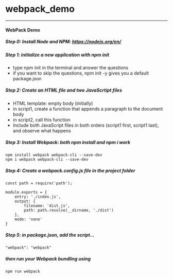 # webpack_demo

---

#### WebPack Demo

##### Step 0:   Install Node and NPM: https://nodejs.org/en/ 

##### Step 1: initialize a new application with npm init 
* type npm init in the terminal and answer the questions
* if you want to skip the questions, npm init -y gives you a default package.json


##### Step 2: Create an HTML file and two JavaScrtipt files
* HTML template: empty body (initially)
* in script1, create a function that appends a paragraph to the document body 
* in script2, call this function
* Include both JavaScript files in both orders (script1 first, script1 last), and observe what happens 


##### Step 3: Install Webpack: both npm install and npm i work
```
npm install webpack webpack-cli --save-dev
npm i webpack webpack-cli --save-dev
```


##### Step 4: Create a webpack.config.js file in the project folder

```
const path = require('path'); 

module.exports = {
    entry: './index.js',
    output: {
        filename: 'dist.js',
        path: path.resolve(__dirname, './dist')
    },
    mode: 'none'
}
```

##### Step 5: in package.json, add the script...

```
"webpack": "webpack"
```

##### then run your Webpack bundling using

```
npm run webpack
```
